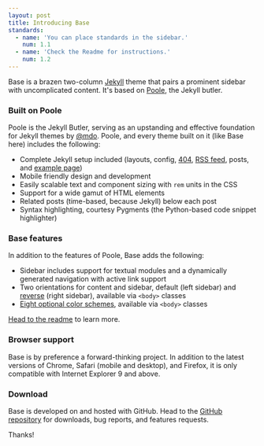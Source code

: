 ```yaml
---
layout: post
title: Introducing Base
standards:
  - name: 'You can place standards in the sidebar.'
    num: 1.1
  - name: 'Check the Readme for instructions.'
    num: 1.2
---
```


Base is a brazen two-column [Jekyll](http://jekyllrb.com) theme that pairs a prominent sidebar with uncomplicated content. It's based on [Poole](http://getpoole.com), the Jekyll butler.

### Built on Poole

Poole is the Jekyll Butler, serving as an upstanding and effective foundation for Jekyll themes by [@mdo](https://twitter.com/mdo). Poole, and every theme built on it (like Base here) includes the following:

* Complete Jekyll setup included (layouts, config, [404](/404), [RSS feed](/atom.xml), posts, and [example page](/about))
* Mobile friendly design and development
* Easily scalable text and component sizing with `rem` units in the CSS
* Support for a wide gamut of HTML elements
* Related posts (time-based, because Jekyll) below each post
* Syntax highlighting, courtesy Pygments (the Python-based code snippet highlighter)

### Base features

In addition to the features of Poole, Base adds the following:

* Sidebar includes support for textual modules and a dynamically generated navigation with active link support
* Two orientations for content and sidebar, default (left sidebar) and [reverse](https://github.com/poole/lanyon#reverse-layout) (right sidebar), available via `<body>` classes
* [Eight optional color schemes](https://github.com/poole/Base#themes), available via `<body>` classes

[Head to the readme](https://github.com/poole/Base#readme) to learn more.

### Browser support

Base is by preference a forward-thinking project. In addition to the latest versions of Chrome, Safari (mobile and desktop), and Firefox, it is only compatible with Internet Explorer 9 and above.

### Download

Base is developed on and hosted with GitHub. Head to the <a href="https://github.com/poole/Base">GitHub repository</a> for downloads, bug reports, and features requests.

Thanks!


